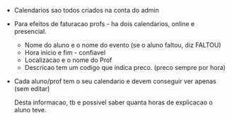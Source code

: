 - Calendarios sao todos criados na conta do admin
- Para efeitos de faturacao profs - ha dois calendarios, online e presencial.
    - Nome do aluno e o nome do evento (se o aluno faltou, diz FALTOU)
    - Hora inicio e fim - confiavel
    - Localizacao e o nome do Prof
    - Descricao tem um codigo que indica preco. (preco sempre por hora)

- Cada aluno/prof tem o seu calendario e devem conseguir ver apenas (sem editar)

    Desta informacao, tb e possivel saber quanta horas de explicacao o aluno teve.
